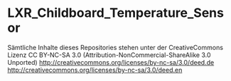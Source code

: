 LXR_Childboard_Temperature_Sensor
=================================

Sämtliche Inhalte dieses Repositories stehen unter der CreativeCommons Lizenz CC BY-NC-SA 3.0 (Attribution-NonCommercial-ShareAlike 3.0 Unported)  http://creativecommons.org/licenses/by-nc-sa/3.0/deed.de http://creativecommons.org/licenses/by-nc-sa/3.0/deed.en
